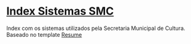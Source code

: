 # [Index Sistemas SMC](http://smcsistemas.prefeitura.sp.gov.br/)

Index com os sistemas utilizados pela Secretaria Municipal de Cultura. Baseado no template [Resume](https://startbootstrap.com/template-overviews/resume/)
